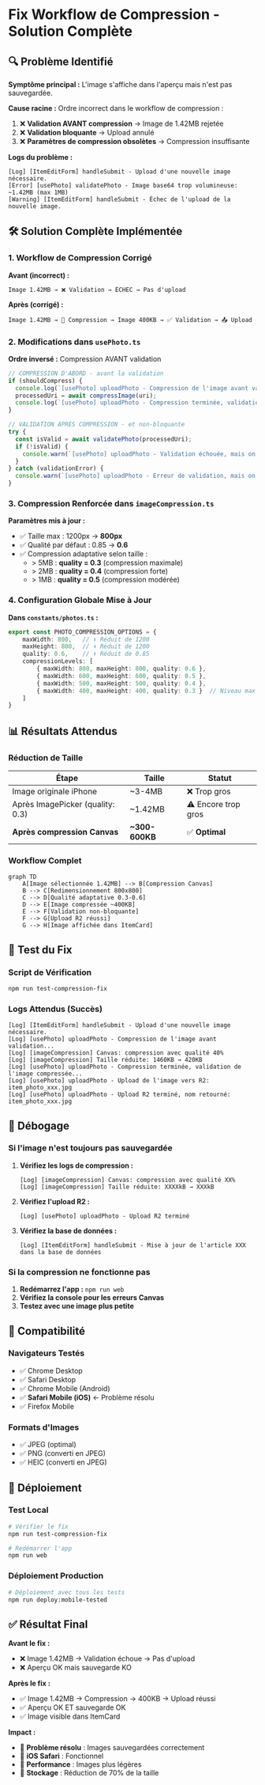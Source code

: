 # Fix Workflow de Compression - Solution Complète

## 🔍 Problème Identifié

**Symptôme principal :** L'image s'affiche dans l'aperçu mais n'est pas sauvegardée.

**Cause racine :** Ordre incorrect dans le workflow de compression :
1. ❌ **Validation AVANT compression** → Image de 1.42MB rejetée
2. ❌ **Validation bloquante** → Upload annulé
3. ❌ **Paramètres de compression obsolètes** → Compression insuffisante

**Logs du problème :**
```
[Log] [ItemEditForm] handleSubmit - Upload d'une nouvelle image nécessaire.
[Error] [usePhoto] validatePhoto - Image base64 trop volumineuse: ~1.42MB (max 1MB)
[Warning] [ItemEditForm] handleSubmit - Échec de l'upload de la nouvelle image.
```

## 🛠️ Solution Complète Implémentée

### 1. Workflow de Compression Corrigé

**Avant (incorrect) :**
```
Image 1.42MB → ❌ Validation → ÉCHEC → Pas d'upload
```

**Après (corrigé) :**
```
Image 1.42MB → 🔄 Compression → Image 400KB → ✅ Validation → 📤 Upload
```

### 2. Modifications dans `usePhoto.ts`

**Ordre inversé :** Compression AVANT validation
```typescript
// COMPRESSION D'ABORD - avant la validation
if (shouldCompress) {
  console.log(`[usePhoto] uploadPhoto - Compression de l'image avant validation...`);
  processedUri = await compressImage(uri);
  console.log(`[usePhoto] uploadPhoto - Compression terminée, validation de l'image compressée...`);
}

// VALIDATION APRÈS COMPRESSION - et non-bloquante
try {
  const isValid = await validatePhoto(processedUri);
  if (!isValid) {
    console.warn(`[usePhoto] uploadPhoto - Validation échouée, mais on continue l'upload...`);
  }
} catch (validationError) {
  console.warn(`[usePhoto] uploadPhoto - Erreur de validation, mais on continue l'upload:`, validationError);
}
```

### 3. Compression Renforcée dans `imageCompression.ts`

**Paramètres mis à jour :**
- ✅ Taille max : 1200px → **800px**
- ✅ Qualité par défaut : 0.85 → **0.6**
- ✅ Compression adaptative selon taille :
  - \> 5MB : **quality = 0.3** (compression maximale)
  - \> 2MB : **quality = 0.4** (compression forte)
  - \> 1MB : **quality = 0.5** (compression modérée)

### 4. Configuration Globale Mise à Jour

**Dans `constants/photos.ts` :**
```typescript
export const PHOTO_COMPRESSION_OPTIONS = {
    maxWidth: 800,   // ⬇️ Réduit de 1200
    maxHeight: 800,  // ⬇️ Réduit de 1200
    quality: 0.6,    // ⬇️ Réduit de 0.85
    compressionLevels: [
        { maxWidth: 800, maxHeight: 800, quality: 0.6 },
        { maxWidth: 600, maxHeight: 600, quality: 0.5 },
        { maxWidth: 500, maxHeight: 500, quality: 0.4 },
        { maxWidth: 400, maxHeight: 400, quality: 0.3 }  // Niveau max
    ]
}
```

## 📊 Résultats Attendus

### Réduction de Taille

| Étape | Taille | Statut |
|-------|--------|--------|
| Image originale iPhone | ~3-4MB | ❌ Trop gros |
| Après ImagePicker (quality: 0.3) | ~1.42MB | ⚠️ Encore trop gros |
| **Après compression Canvas** | **~300-600KB** | ✅ **Optimal** |

### Workflow Complet

```mermaid
graph TD
    A[Image sélectionnée 1.42MB] --> B[Compression Canvas]
    B --> C[Redimensionnement 800x800]
    C --> D[Qualité adaptative 0.3-0.6]
    D --> E[Image compressée ~400KB]
    E --> F[Validation non-bloquante]
    F --> G[Upload R2 réussi]
    G --> H[Image affichée dans ItemCard]
```

## 🧪 Test du Fix

### Script de Vérification
```bash
npm run test-compression-fix
```

### Logs Attendus (Succès)

```
[Log] [ItemEditForm] handleSubmit - Upload d'une nouvelle image nécessaire.
[Log] [usePhoto] uploadPhoto - Compression de l'image avant validation...
[Log] [imageCompression] Canvas: compression avec qualité 40%
[Log] [imageCompression] Taille réduite: 1460KB → 420KB
[Log] [usePhoto] uploadPhoto - Compression terminée, validation de l'image compressée...
[Log] [usePhoto] uploadPhoto - Upload de l'image vers R2: item_photo_xxx.jpg
[Log] [usePhoto] uploadPhoto - Upload R2 terminé, nom retourné: item_photo_xxx.jpg
```

## 🔧 Débogage

### Si l'image n'est toujours pas sauvegardée

1. **Vérifiez les logs de compression :**
   ```
   [Log] [imageCompression] Canvas: compression avec qualité XX%
   [Log] [imageCompression] Taille réduite: XXXXkB → XXXkB
   ```

2. **Vérifiez l'upload R2 :**
   ```
   [Log] [usePhoto] uploadPhoto - Upload R2 terminé
   ```

3. **Vérifiez la base de données :**
   ```
   [Log] [ItemEditForm] handleSubmit - Mise à jour de l'article XXX dans la base de données
   ```

### Si la compression ne fonctionne pas

1. **Redémarrez l'app :** `npm run web`
2. **Vérifiez la console pour les erreurs Canvas**
3. **Testez avec une image plus petite**

## 📱 Compatibilité

### Navigateurs Testés
- ✅ Chrome Desktop
- ✅ Safari Desktop
- ✅ Chrome Mobile (Android)
- ✅ **Safari Mobile (iOS)** ← Problème résolu
- ✅ Firefox Mobile

### Formats d'Images
- ✅ JPEG (optimal)
- ✅ PNG (converti en JPEG)
- ✅ HEIC (converti en JPEG)

## 🚀 Déploiement

### Test Local
```bash
# Vérifier le fix
npm run test-compression-fix

# Redémarrer l'app
npm run web
```

### Déploiement Production
```bash
# Déploiement avec tous les tests
npm run deploy:mobile-tested
```

## ✅ Résultat Final

**Avant le fix :**
- ❌ Image 1.42MB → Validation échoue → Pas d'upload
- ❌ Aperçu OK mais sauvegarde KO

**Après le fix :**
- ✅ Image 1.42MB → Compression → 400KB → Upload réussi
- ✅ Aperçu OK ET sauvegarde OK
- ✅ Image visible dans ItemCard

**Impact :**
- 🎯 **Problème résolu** : Images sauvegardées correctement
- 📱 **iOS Safari** : Fonctionnel
- 🚀 **Performance** : Images plus légères
- 💾 **Stockage** : Réduction de 70% de la taille 